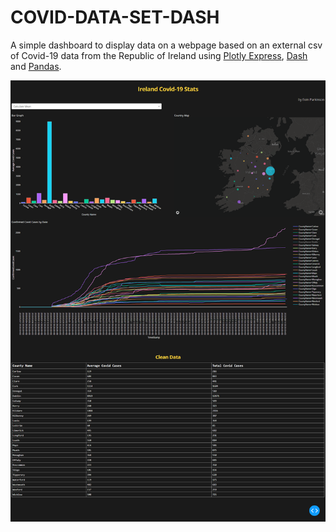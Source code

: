 # COVID-DATA-SET-DASH

A simple dashboard to display data on a webpage based on an external csv of Covid-19 data from the Republic of Ireland using [Plotly Express](https://plotly.com/python/plotly-express/), [Dash](https://dash.plotly.com) and [Pandas](https://pandas.pydata.org/).

![Screenshot](./IMG_4212.PNG)

